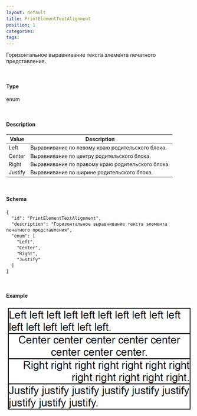 ```yaml
---
layout: default
title: PrintElementTextAlignment
position: 1
categories: 
tags: 
---
```


Горизонтальное выравнивание текста элемента печатного представления.

   

#### Type

enum

  

#### Description  

|Value|Description|
|-----|-----------|
|Left|Выравнивание по левому краю родительского блока.|
|Center|Выравнивание по центру родительского блока.|
|Right|Выравнивание по правому краю родительского блока.|
|Justify|Выравнивание по ширине родительского блока.|

   

#### Schema

```
{
  "id": "PrintElementTextAlignment",
  "description": "Горизонтальное выравнивание текста элемента печатного представления",
  "enum": [
    "Left",
    "Center",
    "Right",
    "Justify"
  ]
}
```

   

#### Example

![](PrintElementTextAlignment.PNG)

 

 

